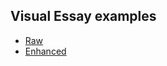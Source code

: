 ## Visual Essay examples

* [Raw](dickens.md)
* [Enhanced](https://us-central1-visual-essay.cloudfunctions.net/essay?src=https://jstor-labs.github.io/visual-essays/examples/dickens.md)
